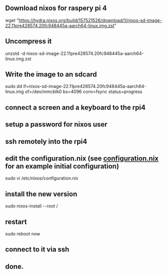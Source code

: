 
## Download nixos for raspery pi 4
wget "https://hydra.nixos.org/build/157521526/download/1/nixos-sd-image-22.11pre428574.20fc948445a-aarch64-linux.img.zst"

## Uncompress it
unzstd -d nixos-sd-image-22.11pre428574.20fc948445a-aarch64-linux.img.zst
## Write the image to an sdcard
sudo dd if=nixos-sd-image-22.11pre428574.20fc948445a-aarch64-linux.img of=/dev/mmcblk0 bs=4096 conv=fsync status=progress  

## connect a screen and a keyboard to the rpi4
## setup a password for nixos user

## ssh remotely into the rpi4

## edit the configuration.nix (see [configuration.nix](./configuration.nix) for an example initial configuration)
sudo vi /etc/nixos/configuration.nix

## install the new version
sudo nixos-install --root /

## restart
sudo reboot now

## connect to it via ssh
## done.

